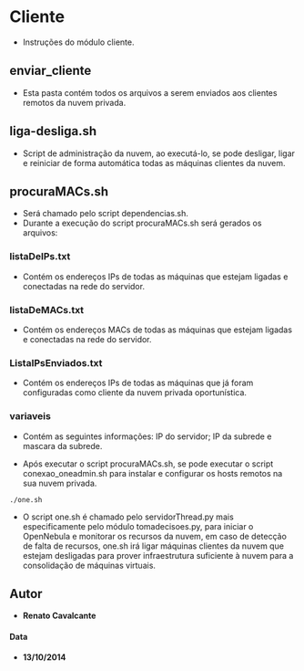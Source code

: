 

# Cliente

* Instruções do módulo cliente.


## enviar_cliente

* Esta pasta contém todos os arquivos a serem enviados aos clientes remotos da nuvem privada.

## liga-desliga.sh

* Script de administração da nuvem, ao executá-lo, se pode desligar, ligar e reiniciar de forma automática todas as máquinas clientes da nuvem.

## procuraMACs.sh

* Será chamado pelo script dependencias.sh.
* Durante a execução do script procuraMACs.sh será gerados os arquivos:

### listaDeIPs.txt

* Contém os endereços IPs de todas as máquinas que estejam ligadas e conectadas na rede do servidor.

### listaDeMACs.txt

* Contém os endereços MACs de todas as máquinas que estejam ligadas e conectadas na rede do servidor.

### ListaIPsEnviados.txt

* Contém os endereços IPs de todas as máquinas que já foram configuradas como cliente da nuvem privada oportunística.

### variaveis

* Contém as seguintes informações: IP do servidor; IP da subrede e mascara da subrede.

* Após executar o script procuraMACs.sh, se pode executar o script conexao_oneadmin.sh para instalar e configurar os hosts remotos na sua nuvem privada.

```
./one.sh
```

* O script one.sh é chamado pelo servidorThread.py mais especificamente pelo módulo tomadecisoes.py, para iniciar o OpenNebula e monitorar os recursos da nuvem, em caso de detecção de falta de recursos, one.sh irá ligar máquinas clientes da nuvem que estejam desligadas para prover infraestrutura suficiente à nuvem para a consolidação de máquinas virtuais.


## Autor

* **Renato Cavalcante**

#### Data

* **13/10/2014**



